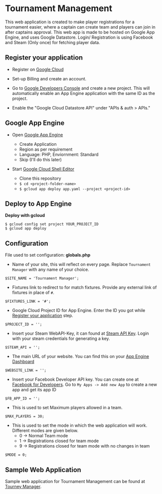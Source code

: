 # Tournament Management

This web application is created to make player registrations for a tournament 
easier, where a captain can create team and players can join in after captains 
approval. This web app is made to be hosted on Google App Engine, and uses 
Google Datastore. Login/ Registration is using Facebook and Steam (Only once) 
for fetching player data. 

## Register your application

- Register on [Google Cloud](https://console.cloud.google.com)
- Set-up Billing and create an account.
- Go to
  [Google Developers Console](https://console.developers.google.com/project)
  and create a new project. This will automatically enable an App
  Engine application with the same ID as the project.

- Enable the "Google Cloud Datastore API" under "APIs & auth > APIs."


## Google App Engine
- Open [Google App Engine](https://console.cloud.google.com/appengine)
    - Create Application
    - Region as per requirement
    - Language: PHP, Enviornment: Standard
    - Skip (I'll do this later)

- Start 
[Google Cloud Shell Editor](https://console.cloud.google.com/cloudshell/editor)
    - Clone this repository 
    - `$ cd <project-folder-name>`
    - `$ gcloud app deploy app.yaml --project <project-id>`

## Deploy to App Engine

**Deploy with gcloud**

```
$ gcloud config set project YOUR_PROJECT_ID
$ gcloud app deploy
```

## Configuration

File used to set configuration: **globals.php**

- Name of your site, this will reflect on every page. Replace `Tournament Manager` 
with any name of your choice.
```
$SITE_NAME = 'Tournament Manager';
```

- Fixtures link to redirect to for match fixtures. Provide any external link of 
fixtures in place of `#`.
```
$FIXTURES_LINK = '#';
```

- Google Cloud Project ID for App Engine. Enter the ID you got while 
[Register your application](#register-your-application) step.
```
$PROJECT_ID = '';
```

- Insert your Steam WebAPI-Key, it can found at 
[Steam API Key](https://steamcommunity.com/dev/apikey). Login with your steam 
credentials for generating a key.
```
$STEAM_API = '';
```

- The main URL of your website. You can find this on your 
[App Engine Dashboard](https://console.cloud.google.com/appengine)
```
$WEBSITE_LINK = '';
```

- Insert your Facebook Developer API key. You can create one at
[Facebook for Developers](https://developers.facebook.com).
Go to `My Apps -> Add new App` to create a new app and get its app ID
```
$FB_APP_ID = '';
```

- This is used to set Maximum players allowed in a team.
```
$MAX_PLAYERS = 30;
```

- This is used to set the mode in which the web application will work.
Different modes are given below.
    - 0 -> Normal Team mode
    - 1 -> Registrations closed for team mode
    - 9 -> Registrations closed for team mode with no changes in team
```
$MODE = 0;
```

## Sample Web Application

Sample web application for Tournament Management can be found at
[Tourney Manager](https://tourney-manager.appspot.com).